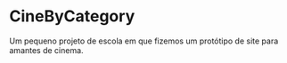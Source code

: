 # CineByCategory
Um pequeno projeto de escola em que fizemos um protótipo de site para amantes de cinema.

